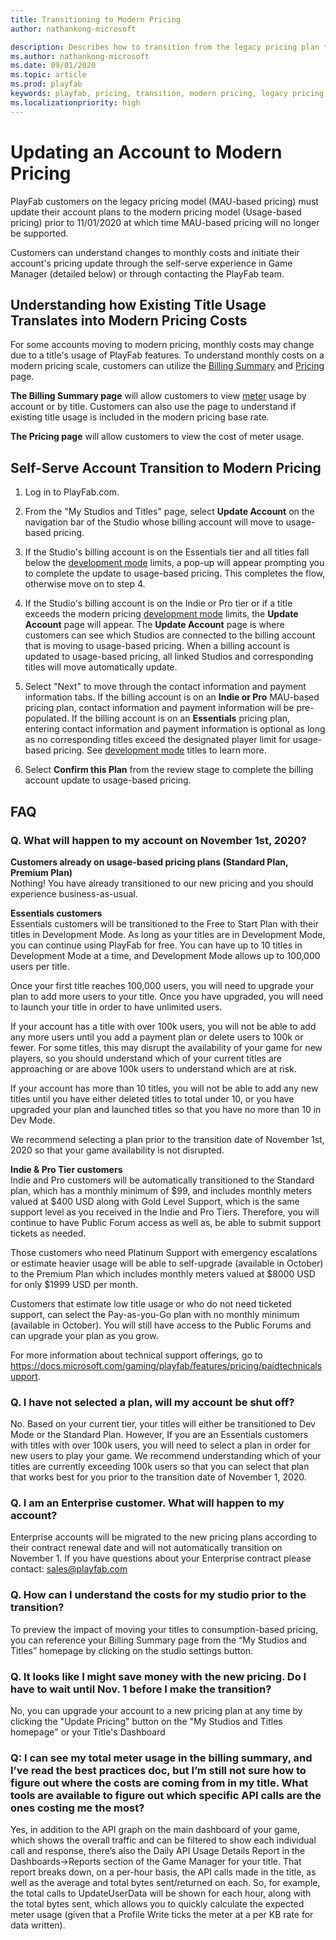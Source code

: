 ```yaml
---
title: Transitioning to Modern Pricing
author: nathankong-microsoft

description: Describes how to transition from the legacy pricing plan to the modern pricing plan.
ms.author: nathankong-microsoft
ms.date: 09/01/2020
ms.topic: article
ms.prod: playfab
keywords: playfab, pricing, transition, modern pricing, legacy pricing, move, change
ms.localizationpriority: high
---
```

# Updating an Account to Modern Pricing

 PlayFab customers on the legacy pricing model (MAU-based pricing) must update their account plans to the modern pricing model (Usage-based pricing) prior to 11/01/2020 at which time MAU-based pricing will no longer be supported.

Customers can understand changes to monthly costs and initiate their account's pricing update through the self-serve experience in Game Manager (detailed below) or through contacting the PlayFab team.


## Understanding how Existing Title Usage Translates into Modern Pricing Costs
 For some accounts moving to modern pricing, monthly costs may change due to a title's usage of PlayFab features. To understand monthly costs on a modern pricing scale, customers can utilize the [Billing Summary](../pricing/billingDetails.md) and [Pricing](https://playfab.com/pricing/) page.

 **The Billing Summary page** will allow customers to view [meter](../pricing/Meters/meters.md) usage by account or by title. Customers can also use the page to understand if existing title usage is included in the modern pricing base rate.

**The Pricing page** will allow customers to view the cost of meter usage.


## Self-Serve Account Transition to Modern Pricing

1. Log in to PlayFab.com.

2. From the "My Studios and Titles" page, select **Update Account** on the navigation bar of the Studio whose billing account will move to usage-based pricing.

3. If the Studio's billing account is on the Essentials tier and all titles fall below the [development mode](../pricing/development-mode.md) limits, a pop-up will appear prompting you to complete the update to usage-based pricing. This completes the flow, otherwise move on to step 4.

4. If the Studio's billing account is on the Indie or Pro tier or if a title exceeds the modern pricing [development mode](../pricing/development-mode.md) limits, the **Update Account** page will appear. The **Update Account** page is where customers can see which Studios are connected to the billing account that is moving to usage-based pricing. When a billing account is updated to usage-based pricing, all linked Studios and corresponding titles will move automatically update.

5. Select "Next" to move through the contact information and payment information tabs. If the billing account is on an **Indie or Pro** MAU-based pricing plan, contact information and payment information will be pre-populated.
If the billing account is on an **Essentials** pricing plan, entering contact information and payment information is optional as long as no corresponding titles exceed the designated player limit for usage-based pricing. See [development mode](../pricing/development-mode.md) titles to learn more.

6. Select **Confirm this Plan** from the review stage to complete the billing account update to usage-based pricing.

## FAQ

### Q. What will happen to my account on November 1st, 2020? ###
**Customers already on usage-based pricing plans (Standard Plan, Premium Plan)**\
Nothing! You have already transitioned to our new pricing and you should experience business-as-usual.

**Essentials customers**\
Essentials customers will be transitioned to the Free to Start Plan with their titles in Development Mode. As long as your titles are in Development Mode, you can continue using PlayFab for free.  You can have up to 10 titles in Development Mode at a time, and Development Mode allows up to 100,000 users per title.

Once your first title reaches 100,000 users, you will need to upgrade your plan to add more users to your title.  Once you have upgraded, you will need to launch your title in order to have unlimited users. 

If your account has a title with over 100k users, you will not be able to add any more users until you add a payment plan or delete users to 100k or fewer.  For some titles, this may disrupt the availability of your game for new players, so you should understand which of your current titles are approaching or are above 100k users to understand which are at risk.

If your account has more than 10 titles, you will not be able to add any new titles until you have either deleted titles to total under 10, or you have upgraded your plan and launched titles so that you have no more than 10 in Dev Mode.

We recommend selecting a plan prior to the transition date of November 1st, 2020 so that your game availability is not disrupted.

**Indie & Pro Tier customers**\
Indie and Pro customers will be automatically transitioned to the Standard plan, which has a monthly minimum of $99, and includes monthly meters valued at $400 USD along with Gold Level Support, which is the same support level as you received in the Indie and Pro Tiers.  Therefore, you will continue to have Public Forum access as well as, be able to submit support tickets as needed.

Those customers who need Platinum Support with emergency escalations or estimate heavier usage will be able to self-upgrade (available in October) to the Premium Plan which includes monthly meters valued at $8000 USD for only $1999 USD per month.

Customers that estimate low title usage or who do not need ticketed support, can select the Pay-as-you-Go plan with no monthly minimum (available in October).  You will still have access to the Public Forums and can upgrade your plan as you grow.

For more information about technical support offerings, go to https://docs.microsoft.com/gaming/playfab/features/pricing/paidtechnicalsupport. 

### Q. I have not selected a plan, will my account be shut off? ###
No. Based on your current tier, your titles will either be transitioned to Dev Mode or the Standard Plan.  However, If you are an Essentials customers with titles with over 100k users, you will need to select a plan in order for new users to play your game. We recommend understanding which of your titles are currently exceeding 100k users so that you can select that plan that works best for you prior to the transition date of November 1, 2020.


### Q. I am an Enterprise customer. What will happen to my account? ###
Enterprise accounts will be migrated to the new pricing plans according to their contract renewal date and will not automatically transition on November 1. If you have questions about your Enterprise contract please contact: sales@playfab.com 

### Q. How can I understand the costs for my studio prior to the transition? ###
To preview the impact of moving your titles to consumption-based pricing, you can reference your Billing Summary page from the “My Studios and Titles” homepage by clicking on the studio settings button. 

### Q. It looks like I might save money with the new pricing. Do I have to wait until Nov. 1 before I make the transition? ###
No, you can upgrade your account to a new pricing plan at any time by clicking the "Update Pricing" button on the "My Studios and Titles homepage" or your Title's Dashboard

### Q: I can see my total meter usage in the billing summary, and I’ve read the best practices doc, but I’m still not sure how to figure out where the costs are coming from in my title. What tools are available to figure out which specific API calls are the ones costing me the most? ###

Yes, in addition to the API graph on the main dashboard of your game, which shows the overall traffic and can be filtered to show each individual call and response, there’s also the Daily API Usage Details Report in the Dashboards->Reports section of the Game Manager for your title. That report breaks down, on a per-hour basis, the API calls made in the title, as well as the average and total bytes sent/returned on each. So, for example, the total calls to UpdateUserData will be shown for each hour, along with the total bytes sent, which allows you to quickly calculate the expected meter usage (given that a Profile Write ticks the meter at a per KB rate for data written).

